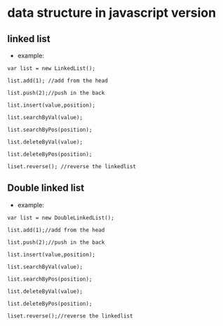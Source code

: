 # data structure in javascript version

## linked list
- example:
```
var list = new LinkedList();

list.add(1); //add from the head

list.push(2);//push in the back

list.insert(value,position);

list.searchByVal(value);

list.searchByPos(position);

list.deleteByVal(value);

list.deleteByPos(position);

liset.reverse(); //reverse the linkedlist
```





## Double linked list 
- example:
```
var list = new DoubleLinkedList();

list.add(1);//add from the head

list.push(2);//push in the back

list.insert(value,position);

list.searchByVal(value);

list.searchByPos(position);

list.deleteByVal(value);

list.deleteByPos(position);

liset.reverse();//reverse the linkedlist
```


